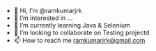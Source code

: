 - 👋 Hi, I’m @ramkumarjrk
- 👀 I’m interested in ...
- 🌱 I’m currently learning Java & Selenium
- 💞️ I’m looking to collaborate on Testing projectd
- 📫 How to reach me ramkumarjrk@gmail.com

<!---
ramkumarjrk/ramkumarjrk is a ✨ special ✨ repository because its `README.md` (this file) appears on your GitHub profile.
You can click the Preview link to take a look at your changes.
--->
